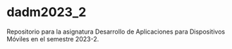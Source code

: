 # dadm2023_2
Repositorio para la asignatura Desarrollo de Aplicaciones para Dispositivos Móviles en el semestre 2023-2.
